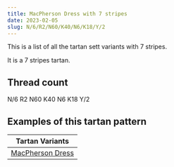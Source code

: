```yaml
---
title: MacPherson Dress with 7 stripes
date: 2023-02-05
slug: N/6/R2/N60/K40/N6/K18/Y/2
---
```

This is a list of all the tartan sett variants with 7 stripes.

It is a 7 stripes tartan.


## Thread count
N/6 R2 N60 K40 N6 K18 Y/2

## Examples of this tartan pattern

| Tartan Variants |
|---------------|
| [MacPherson Dress](/variants/n/6/r2/n60/k40/n6/k18/y/2-k000000-nd0d0d0-rc80000-yffc800)||
